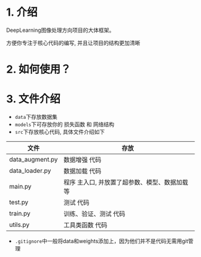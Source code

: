 # 1. 介绍
DeepLearning图像处理方向项目的大体框架。

方便你专注于核心代码的编写, 并且让项目的结构更加清晰



# 2. 如何使用？

# 3. 文件介绍
* `data`下存放数据集
* `models`下可存放你的 损失函数 和 网络结构
* `src`下存放核心代码, 具体文件介绍如下

| 文件            | 存放                                          |
| --------------- | --------------------------------------------- |
| data_augment.py | 数据增强 代码                                 |
| data_loader.py  | 数据加载 代码                                 |
| main.py         | 程序 主入口, 并放置了超参数、模型、数据加载等 |
| test.py         | 测试 代码                                     |
| train.py        | 训练、验证、测试 代码                         |
| utils.py        | 工具类函数 代码                               |

* `.gitignore`中一般将data和weights添加上，因为他们并不是代码无需用git管理